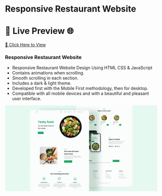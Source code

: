 # Responsive Restaurant Website
# 🚀 Live Preview 🌐  
[🔗 Click Here to View](https://vijay-ky.github.io/Production-Private-Restaurant-Tasty-HTML-CSS-Website-Template/)  

### Responsive Restaurant Website

- Responsive Restaurant Website Design Using HTML CSS & JavaScript
- Contains animations when scrolling.
- Smooth scrolling in each section.
- Includes a dark & light theme.
- Developed first with the Mobile First methodology, then for desktop.
- Compatible with all mobile devices and with a beautiful and pleasant user interface.

![preview img](/preview.png)
